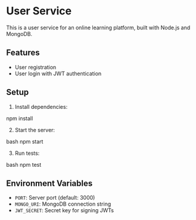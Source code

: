 # User Service

This is a user service for an online learning platform, built with Node.js and MongoDB.

## Features

- User registration
- User login with JWT authentication

## Setup

1. Install dependencies:

npm install

2. Start the server:

bash npm start

3. Run tests:

bash npm test

## Environment Variables

- `PORT`: Server port (default: 3000)
- `MONGO_URI`: MongoDB connection string
- `JWT_SECRET`: Secret key for signing JWTs